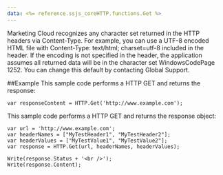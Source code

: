 ```yaml
---
data: <%= reference.ssjs_coreHTTP.functions.Get %>
---
```


Marketing Cloud recognizes any character set returned in the HTTP headers via Content-Type. For example, you can use a UTF-8 encoded HTML file with Content-Type: text/html; charset=utf-8 included in the header. If the encoding is not specified in the header, the application assumes all returned data will be in the character set WindowsCodePage 1252. You can change this default by contacting Global Support.

##Example
This sample code performs a HTTP GET and returns the response:
```
var responseContent = HTTP.Get('http://www.example.com');
```
This sample code performs a HTTP GET and returns the response object:
```
var url = 'http://www.example.com';
var headerNames = ["MyTestHeader1", "MyTestHeader2"];
var headerValues = ["MyTestValue1", "MyTestValue2"];
var response = HTTP.Get(url, headerNames, headerValues);

Write(response.Status + '<br />');
Write(response.Content);
```
